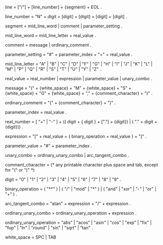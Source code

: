 line = ["/"] + [line_number] + {segment} + EOL .

line_number = "N" + digit + [digit] + [digit] + [digit] + [digit] .

segment = mid_line_word | comment | parameter_setting .

mid_line_word = mid_line_letter + real_value .

comment = message | ordinary_comment .

parameter_setting = "#" + parameter_index + "=" + real_value .

mid_line_letter = "A" | "B" | "C" | "D" | "F" | "G" | "H" | "I"
    | "J" | "K" | "L" | "M" | "P" | "Q" | "R" | "S" | "T"
    | "U" | "Y" | "Z" .

real_value = real_number | expression | parameter_value | unary_combo .

message =
    "(" + {white_space} + "M" + {white_space} + "S" +
    {white_space} + "G" + {white_space} + "," + {comment_character} +
    ")" .

ordinary_comment = "(" + {comment_character} + ")" .

parameter_index = real_value .

real_number =
    [ "+" | "-" ] +
    (( digit + { digit } + ["."] + {digit}) | ( "." + digit + {digit})) .

expression = "[" + real_value + { binary_operation + real_value } + "]" .

parameter_value = "#" + parameter_index .

unary_combo = ordinary_unary_combo | arc_tangent_combo .

comment_character = (*  any printable character plus space and tab, except for "(" or ")" *)

digit = "0" | "1" | "2" | "3" | "4" | "5" | "6" | "7" | "8" | "9" .

binary_operation = ( "**" ) | ( "/" | "mod" | "*" ) | ( "and" | "xor" | "-" | "or" | "+" ) .

arc_tangent_combo = "atan" + expression + "/" + expression .

ordinary_unary_combo = ordinary_unary_operation + expression .

ordinary_unary_operation =
    "abs" | "acos" | "asin" | "cos" | "exp" |
    "fix" | "fup" | "ln" | "round" | "sin" | "sqrt" | "tan" .

white_space = SPC | TAB